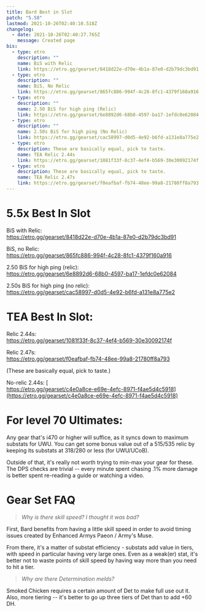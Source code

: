 ```yaml
---
title: Bard Best in Slot
patch: "5.58"
lastmod: 2021-10-26T02:40:10.518Z
changelog:
  - date: 2021-10-26T02:40:27.765Z
    message: Created page
bis:
  - type: etro
    description: ""
    name: BiS with Relic
    link: https://etro.gg/gearset/8418d22e-d70e-4b1a-87e0-d2b79dc3bd91
  - type: etro
    description: ""
    name: BiS, No Relic
    link: https://etro.gg/gearset/865fc886-994f-4c28-8fc1-4379f160a916
  - type: etro
    description: ""
    name: 2.50 BiS for high ping (Relic)
    link: https://etro.gg/gearset/6e8892d6-68b0-4597-ba17-1efdc0e62084
  - type: etro
    description: ""
    name: 2.50s BiS for high ping (No Relic)
    link: https://etro.gg/gearset/cac58997-d0d5-4e92-b6fd-a131e8a775e2
  - type: etro
    description: These are basically equal, pick to taste.
    name: TEA Relic 2.44s
    link: https://etro.gg/gearset/1081f33f-8c37-4ef4-b569-30e30092174f
  - type: etro
    description: These are basically equal, pick to taste.
    name: TEA Relic 2.47s
    link: https://etro.gg/gearset/f0eafbaf-fb74-48ee-99a8-21780ff8a793
---
```

# 5.5x Best In Slot

BiS with Relic:  \
<https://etro.gg/gearset/8418d22e-d70e-4b1a-87e0-d2b79dc3bd91>

BiS, no Relic:  \
<https://etro.gg/gearset/865fc886-994f-4c28-8fc1-4379f160a916>

2.50 BiS for high ping (relic):  \
<https://etro.gg/gearset/6e8892d6-68b0-4597-ba17-1efdc0e62084>

2.50s BiS for high ping (no relic):  \
<https://etro.gg/gearset/cac58997-d0d5-4e92-b6fd-a131e8a775e2>

# TEA Best In Slot:

Relic 2.44s:  \
<https://etro.gg/gearset/1081f33f-8c37-4ef4-b569-30e30092174f>

Relic 2.47s:  \
<https://etro.gg/gearset/f0eafbaf-fb74-48ee-99a8-21780ff8a793>

(These are basically equal, pick to taste.)

No-relic 2.44s: [ \
https://etro.gg/gearset/c4e0a8ce-e69e-4efc-8971-f4ae5d4c5918](https://etro.gg/gearset/c4e0a8ce-e69e-4efc-8971-f4ae5d4c5918)

# For level 70 Ultimates:

Any gear that's i470 or higher will suffice, as it syncs down to maximum substats for UWU. You can get some bonus value out of a 515/535 relic by keeping its substats at 318/280 or less (for UWU/UCoB). 

Outside of that, it's really not worth trying to min-max your gear for these. The DPS checks are trivial -- every minute spent chasing .1% more damage is better spent re-reading a guide or watching a video.

# Gear Set FAQ

> *Why is there skill speed? I thought it was bad?*

First, Bard benefits from having a little skill speed in order to avoid timing issues created by Enhanced Armys Paeon / Army's Muse.

From there, it's a matter of substat efficiency - substats add value in tiers, with speed in particular having very large ones. Even as a weak(er) stat, it's better not to waste points of skill speed by having way more than you need to hit a tier.

> *Why are there Determination melds?*

Smoked Chicken requires a certain amount of Det to make full use out it. Also, more tiering -- it's better to go up three tiers of Det than to add +60 DH.